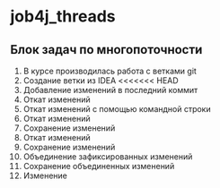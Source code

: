 # job4j_threads 

## Блок задач по многопоточности

1. В курсе производилась работа с ветками git
2. Создание ветки из IDEA
<<<<<<< HEAD
3. Добавление изменений в последний коммит
4. Откат изменений
5. Откат изменений с помощью командной строки
6. Откат изменений
7. Сохранение изменений
8. Откат изменений
9. Сохранение изменений
10. Объединение зафиксированных изменений 
11. Сохранение объединенных изменений
12. Изменение
